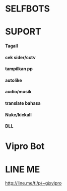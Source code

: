 # SELFBOTS

# SUPORT
#### Tagall
#### cek sider/cctv
#### tampilkan pp
#### autolike
#### audio/musik
#### translate bahasa
#### Nuke/kickall
#### DLL

# Vipro Bot

# LINE ME

http://line.me/ti/p/~gjxvipro
